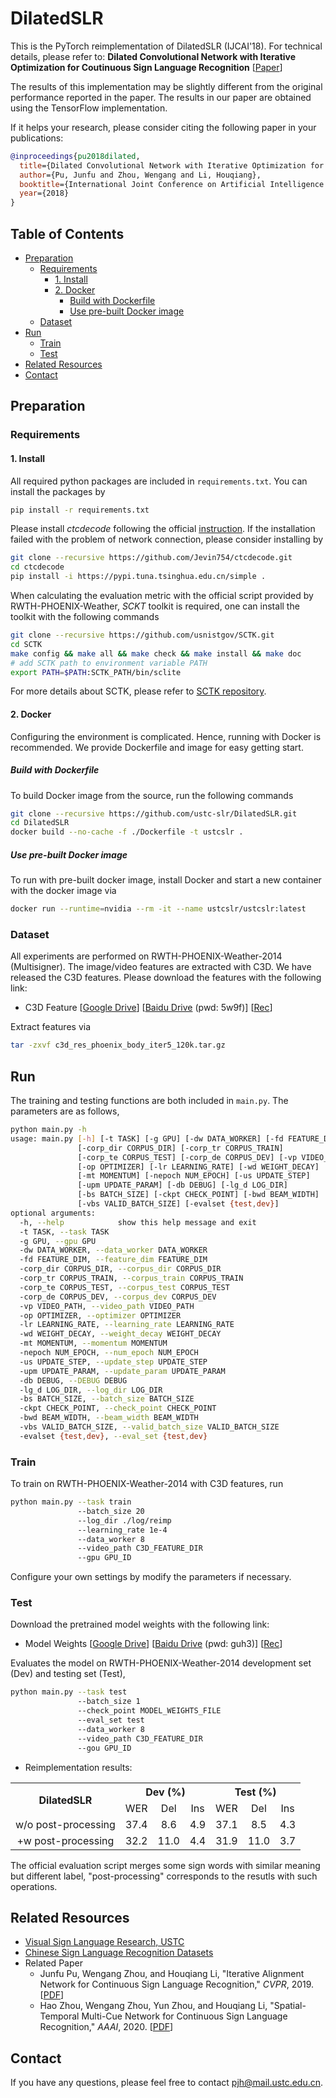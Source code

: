 # DilatedSLR
This is the PyTorch reimplementation of DilatedSLR (IJCAI'18). For technical details, please refer to:
**Dilated Convolutional Network with Iterative Optimization for Coutinuous Sign Language Recognition** [[Paper](https://www.ijcai.org/Proceedings/2018/123)]

The results of this implementation may be slightly different from the original performance reported in the paper. 
The results in our paper are obtained using the TensorFlow implementation.

If it helps your research, please consider citing the following paper in your publications:
```bibtex
@inproceedings{pu2018dilated,
  title={Dilated Convolutional Network with Iterative Optimization for Coutinuous Sign Language Recognition},
  author={Pu, Junfu and Zhou, Wengang and Li, Houqiang},
  booktitle={International Joint Conference on Artificial Intelligence (IJCAI)},
  year={2018}
}
```

## Table of Contents
- [Preparation](#preparation)
  * [Requirements](#requirements)
    + [1. Install](#1-install)
    + [2. Docker](#2-docker)
      - [Build with Dockerfile](#build-with-dockerfile)
      - [Use pre-built Docker image](#use-pre-built-docker-image)
  * [Dataset](#dataset)
- [Run](#run)
  * [Train](#train)
  * [Test](#test)
- [Related Resources](#related-resources)
- [Contact](#contact)

## Preparation
### Requirements
#### 1. Install
All required python packages are included in `requirements.txt`.
You can install the packages by
```bash
pip install -r requirements.txt
```
Please install *ctcdecode* following the official [instruction](https://github.com/parlance/ctcdecode).
If the installation failed with the problem of network connection, please consider installing by
```bash
git clone --recursive https://github.com/Jevin754/ctcdecode.git
cd ctcdecode
pip install -i https://pypi.tuna.tsinghua.edu.cn/simple .
```

When calculating the evaluation metric with the official script provided by RWTH-PHOENIX-Weather, *SCKT* toolkit is required, one can install the toolkit with the following commands
```bash
git clone --recursive https://github.com/usnistgov/SCTK.git
cd SCTK
make config && make all && make check && make install && make doc
# add SCTK path to environment variable PATH
export PATH=$PATH:SCTK_PATH/bin/sclite
```
For more details about SCTK, please refer to [SCTK repository](https://github.com/usnistgov/SCTK).

#### 2. Docker
Configuring the environment is complicated. Hence, running with Docker is recommended. We provide Dockerfile and image for easy getting start.
##### Build with Dockerfile
To build Docker image from the source, run the following commands
```bash
git clone --recursive https://github.com/ustc-slr/DilatedSLR.git
cd DilatedSLR
docker build --no-cache -f ./Dockerfile -t ustcslr .
```
##### Use pre-built Docker image
To run with pre-built docker image, install Docker and start a new container with the docker image via
```bash
docker run --runtime=nvidia --rm -it --name ustcslr/ustcslr:latest
```

### Dataset
All experiments are performed on RWTH-PHOENIX-Weather-2014 (Multisigner). 
The image/video features are extracted with C3D.
We have released the C3D features.
Please download the features with the following link:
- C3D Feature [[Google Drive](https://drive.google.com/file/d/1y_xaNCjMJdLzE4PQCdTt3Ff4vt2FGy_R/view?usp=sharing)] [[Baidu Drive](https://pan.baidu.com/s/1lNxPADvUyJ2jg-r5JBZtEw) (pwd: 5w9f)] [[Rec](https://rec.ustc.edu.cn/share/0032cb50-b229-11ea-9a10-7bcdbb495df0)]

Extract features via
```bash
tar -zxvf c3d_res_phoenix_body_iter5_120k.tar.gz
```

## Run
The training and testing functions are both included in `main.py`. The parameters are as follows,
```bash
python main.py -h
usage: main.py [-h] [-t TASK] [-g GPU] [-dw DATA_WORKER] [-fd FEATURE_DIM]
               [-corp_dir CORPUS_DIR] [-corp_tr CORPUS_TRAIN]
               [-corp_te CORPUS_TEST] [-corp_de CORPUS_DEV] [-vp VIDEO_PATH]
               [-op OPTIMIZER] [-lr LEARNING_RATE] [-wd WEIGHT_DECAY]
               [-mt MOMENTUM] [-nepoch NUM_EPOCH] [-us UPDATE_STEP]
               [-upm UPDATE_PARAM] [-db DEBUG] [-lg_d LOG_DIR]
               [-bs BATCH_SIZE] [-ckpt CHECK_POINT] [-bwd BEAM_WIDTH]
               [-vbs VALID_BATCH_SIZE] [-evalset {test,dev}]
optional arguments:
  -h, --help            show this help message and exit
  -t TASK, --task TASK
  -g GPU, --gpu GPU
  -dw DATA_WORKER, --data_worker DATA_WORKER
  -fd FEATURE_DIM, --feature_dim FEATURE_DIM
  -corp_dir CORPUS_DIR, --corpus_dir CORPUS_DIR
  -corp_tr CORPUS_TRAIN, --corpus_train CORPUS_TRAIN
  -corp_te CORPUS_TEST, --corpus_test CORPUS_TEST
  -corp_de CORPUS_DEV, --corpus_dev CORPUS_DEV
  -vp VIDEO_PATH, --video_path VIDEO_PATH
  -op OPTIMIZER, --optimizer OPTIMIZER
  -lr LEARNING_RATE, --learning_rate LEARNING_RATE
  -wd WEIGHT_DECAY, --weight_decay WEIGHT_DECAY
  -mt MOMENTUM, --momentum MOMENTUM
  -nepoch NUM_EPOCH, --num_epoch NUM_EPOCH
  -us UPDATE_STEP, --update_step UPDATE_STEP
  -upm UPDATE_PARAM, --update_param UPDATE_PARAM
  -db DEBUG, --DEBUG DEBUG
  -lg_d LOG_DIR, --log_dir LOG_DIR
  -bs BATCH_SIZE, --batch_size BATCH_SIZE
  -ckpt CHECK_POINT, --check_point CHECK_POINT
  -bwd BEAM_WIDTH, --beam_width BEAM_WIDTH
  -vbs VALID_BATCH_SIZE, --valid_batch_size VALID_BATCH_SIZE
  -evalset {test,dev}, --eval_set {test,dev}
```

### Train
To train on RWTH-PHOENIX-Weather-2014 with C3D features, run
```bash
python main.py --task train 
               --batch_size 20 
               --log_dir ./log/reimp 
               --learning_rate 1e-4 
               --data_worker 8 
               --video_path C3D_FEATURE_DIR 
               --gpu GPU_ID
```
Configure your own settings by modify the parameters if necessary.

### Test
Download the pretrained model weights with the following link:
- Model Weights [[Google Drive](https://drive.google.com/file/d/1f4G5pAxTngTJgGUnNCp-_J7iZ8gdcdai/view?usp=sharing)] [[Baidu Drive](https://pan.baidu.com/s/1xx3Qao5AFLizydKzp7-uRQ) (pwd: guh3)] [[Rec](https://rec.ustc.edu.cn/share/6ba26a00-b227-11ea-8e8d-052ba027f9bc)]

Evaluates the model on RWTH-PHOENIX-Weather-2014 development set (Dev) and testing set (Test),
```bash
python main.py --task test
               --batch_size 1
               --check_point MODEL_WEIGHTS_FILE
               --eval_set test
               --data_worker 8
               --video_path C3D_FEATURE_DIR
               --gou GPU_ID
```

- Reimplementation results:
<table style="float:center">
  <tr align="center">
    <th rowspan="2">DilatedSLR</th>
    <th colspan="3">Dev (%)</th>
    <th colspan="3">Test (%)</th>
  </tr>
  <tr align="center">
    <td>WER</td>
    <td>Del</td>
    <td>Ins</td>
    <td>WER</td>
    <td>Del</td>
    <td>Ins</td>
  </tr>
  <tr align="center">
    <td>w/o post-processing</td>
    <td>37.4</td>
    <td>8.6</td>
    <td>4.9</td>
    <td>37.1</td>
    <td>8.5</td>
    <td>4.3</td>
  </tr>
  <tr align="center">
      <td>+w post-processing</td>
      <td>32.2</td>
      <td>11.0</td>
      <td>4.4</td>
      <td>31.9</td>
      <td>11.0</td>
      <td>3.7</td>
    </tr>
</table>
The official evaluation script merges some sign words with similar meaning but different label, "post-processing" corresponds to the resutls with such operations.

## Related Resources
- [Visual Sign Language Research, USTC](http://home.ustc.edu.cn/~pjh/openresources/slr/index.html)
- [Chinese Sign Language Recognition Datasets](http://home.ustc.edu.cn/~pjh/openresources/cslr-dataset-2015/index.html)
- Related Paper
  * Junfu Pu, Wengang Zhou, and Houqiang Li, "Iterative Alignment Network for Continuous Sign Language Recognition," *CVPR*, 2019. [[PDF](http://openaccess.thecvf.com/content_CVPR_2019/papers/Pu_Iterative_Alignment_Network_for_Continuous_Sign_Language_Recognition_CVPR_2019_paper.pdf)]
  * Hao Zhou, Wengang Zhou, Yun Zhou, and Houqiang Li, "Spatial-Temporal Multi-Cue Network for Continuous Sign Language Recognition," *AAAI*, 2020. [[PDF](https://arxiv.org/pdf/2002.03187.pdf)]
  
## Contact
If you have any questions, please feel free to contact pjh@mail.ustc.edu.cn.
